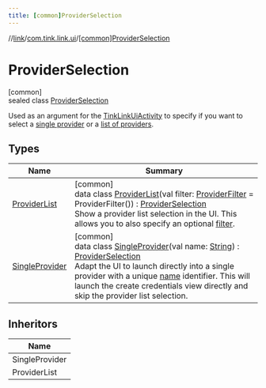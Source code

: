 ```yaml
---
title: [common]ProviderSelection
---
```

//[link](../../../index.html)/[com.tink.link.ui](../index.html)/[[common]ProviderSelection](index.html)



# ProviderSelection



[common]\
sealed class [ProviderSelection](index.html)

Used as an argument for the [TinkLinkUiActivity](../[common]-tink-link-ui-activity/index.html) to specify if you want to select a [single provider](-single-provider/index.html) or a [list of providers](-provider-list/index.html).



## Types


| Name | Summary |
|---|---|
| [ProviderList](-provider-list/index.html) | [common]<br>data class [ProviderList](-provider-list/index.html)(val filter: [ProviderFilter](../../com.tink.service.provider/[common]-provider-filter/index.html) = ProviderFilter()) : [ProviderSelection](index.html)<br>Show a provider list selection in the UI. This allows you to also specify an optional [filter](-provider-list/filter.html). |
| [SingleProvider](-single-provider/index.html) | [common]<br>data class [SingleProvider](-single-provider/index.html)(val name: [String](https://kotlinlang.org/api/latest/jvm/stdlib/kotlin/-string/index.html)) : [ProviderSelection](index.html)<br>Adapt the UI to launch directly into a single provider with a unique [name](-single-provider/name.html) identifier. This will launch the create credentials view directly and skip the provider list selection. |


## Inheritors


| Name |
|---|
| SingleProvider |
| ProviderList |

